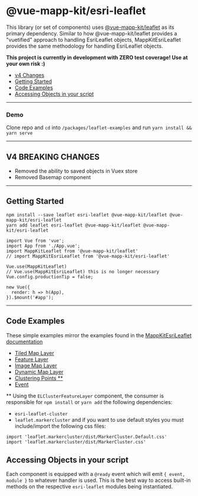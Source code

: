 
# @vue-mapp-kit/esri-leaflet #

This library (or set of components) uses [@vue-mapp-kit/leaflet](https://github.com/matt-e-king/vue-mapp-kit) as its primary dependency. Similar to how @vue-mapp-kit/leaflet provides a "vuetified" approach to handling EsriLeaflet objects, MappKitEsriLeaflet provides the same methodology for handling EsriLeaflet objects.

**This project is currently in development with ZERO test coverage! Use at your own risk :)** 
 - [v4 Changes](#v4-changes)
 - [Getting Started](#getting-started)
 - [Code Examples](#code-examples)
 - [Accessing Objects in your script](#accessing-objects-in-your-script)

----------

### Demo
Clone repo and `cd` into `/packages/leaflet-examples` and run `yarn install && yarn serve`

----------

## V4 BREAKING CHANGES
 * Removed the ability to saved objects in Vuex store
 * Removed Basemap component

----------
## Getting Started
```
npm install --save leaflet esri-leaflet @vue-mapp-kit/leaflet @vue-mapp-kit/esri-leaflet
yarn add leaflet esri-leaflet @vue-mapp-kit/leaflet @vue-mapp-kit/esri-leaflet
```

```
import Vue from 'vue';
import App from './App.vue';
import MappKitLeaflet from '@vue-mapp-kit/leaflet'
// import MappKitEsriLeaflet from '@vue-mapp-kit/esri-leaflet'

Vue.use(MappKitLeaflet)
// Vue.use(MappKitEsriLeaflet) this is no longer necessary
Vue.config.productionTip = false;

new Vue({
  render: h => h(App),
}).$mount('#app');
```

----------
## Code Examples
These simple examples mirror the examples found in the [MappKitEsriLeaflet documentation](https://esri.github.io/esri-leaflet/examples/)

 - [Tiled Map Layer](../../packages/leaflet-examples/src/components/TiledMapLayer.vue)
 - [Feature Layer](../../packages/leaflet-examples/src/components/FeatureLayer.vue)
 - [Image Map Layer](../../packages/leaflet-examples/src/components/ImageMapLayer.vue)
 - [Dynamic Map Layer](../../packages/leaflet-examples/src/components/DynamicMapLayer.vue)
 - [Clustering Points **](../../packages/leaflet-examples/src/components/ClusteringPoints.vue)
 - [Event](../../packages/leaflet-examples/src/components/EventSibling.vue)

** Using the `ELClusterFeatureLayer` component, the consumer is responsible for `npm install` or `yarn add` the following dependencies:
 * `esri-leaflet-cluster`
 * `leaflet.markercluster`
and if you want to use default styles you must include/import the following css files:
```
import 'leaflet.markercluster/dist/MarkerCluster.Default.css'
import 'leaflet.markercluster/dist/MarkerCluster.css'
```

## Accessing Objects in your script
Each component is equipped with a `@ready` event which will emit `{ event, module }` to whatever handler is used. This is the best way to access built-in methods on the respective `esri-leaflet` modules being instantiated.